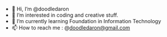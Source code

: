 - 👋 Hi, I’m @doodledaron
- 👀 I’m interested in coding and creative stuff. 
- 🌱 I’m currently learning Foundation in Information Technology
- 📫 How to reach me : @doodledaron@gmail.com

<!---
doodledaron/doodledaron is a ✨ special ✨ repository because its `README.md` (this file) appears on your GitHub profile.
You can click the Preview link to take a look at your changes.
--->
